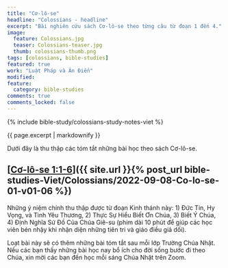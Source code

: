 ```yaml
---
title: "Cơ-lô-se"
headline: "Colossians - headline"
excerpt: "Bài nghiên cứu sách Cơ-lô-se theo từng câu từ đoạn 1 đến 4."
image: 
  feature: Colossians.jpg
  teaser: Colossians-teaser.jpg
  thumb: colossians-thumb.png
tags: [colossians, bible-studies]
featured: true
work: "Luật Pháp và Ân Điển"
modified:
feature:
  category: bible-studies
comments: true
comments_locked: false
---
```


{% include bible-study/colossians-study-notes-viet %}

{{ page.excerpt | markdownify }}

Dưới đây là thu thập các tóm tắt những bài học theo sách Cơ-lô-se.

##  [<u>Cơ-lô-se 1:1-6</u>]({{ site.url }}{% post_url bible-studies-Viet/Colossians/2022-09-08-Co-lo-se-01-v01-06 %})

Những ý niệm chính thu thập được từ đoạn Kinh thánh này: 1) Đức Tin, Hy Vọng, và Tình Yêu Thương, 2) Thực Sự Hiểu Biết Ơn Chúa, 3) Biết Ý Chúa, 4) Định Nghĩa Sứ Đồ Của Chúa Giê-su (phim dài 10 phút để giúp các học viên bén nhậy khi nhận diện những tiên tri và giáo điều giả dối).

Loạt bài này sẽ có thêm những bài tóm tắt sau mỗi lớp Trường Chúa Nhật. Nếu các bạn thấy những bài học nay bổ ích cho đời sống bước đi theo Chúa, xin mời các bạn đến học mỗi sáng Chúa Nhật trên Zoom.

